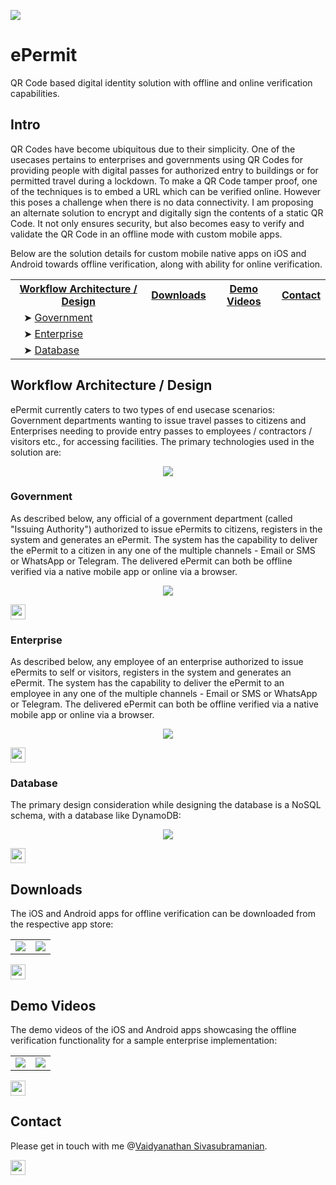 <img src="images/Header.png"></img>

# ePermit
QR Code based digital identity solution with offline and online verification capabilities.

## Intro
QR Codes have become ubiquitous due to their simplicity.  One of the usecases pertains to enterprises and governments using QR Codes for providing people with digital passes for authorized entry to buildings or for permitted travel during a lockdown.  To make a QR Code tamper proof, one of the techniques is to embed a URL which can be verified online.  However this poses a challenge when there is no data connectivity.  I am proposing an alternate solution to encrypt and digitally sign the contents of a static QR Code.  It not only ensures security, but also becomes easy to verify and validate the QR Code in an offline mode with custom mobile apps.

Below are the solution details for custom mobile native apps on iOS and Android towards offline verification, along with ability for online verification.

<table>
  
  <tr>
    <th><a href="#workflow-architecture--design">Workflow Architecture / Design</a></th>
    <th><a href="#downloads">Downloads</a></th>
    <th><a href="#demo-videos">Demo Videos</a></th>
    <th><a href="#contact">Contact</a></th>
  </tr>
  
  <tr>
    <td>&nbsp;&nbsp;&nbsp;➤ <a href="#government"</a>Government</td>
    <td></td>
    <td></td>
    <td></td>
  </tr>
  
  <tr>
    <td>&nbsp;&nbsp;&nbsp;➤ <a href="#enterprise">Enterprise</a></td>
    <td></td>
    <td></td>
    <td></td>
  </tr>
  
  <tr>
    <td>&nbsp;&nbsp;&nbsp;➤ <a href="#database">Database</a></td>
    <td></td>
    <td></td>
    <td></td>
  </tr>
  
</table>

## Workflow Architecture / Design
ePermit currently caters to two types of end usecase scenarios:  Government departments wanting to issue travel passes to citizens and Enterprises needing to provide entry passes to employees / contractors / visitors etc., for accessing facilities.  The primary technologies used in the solution are:

<p align="center" width="10%" height="10%">
  <img src="images/Technology%20word%20cloud.png"></src>
</p>

### Government
As described below, any official of a government department (called "Issuing Authority") authorized to issue ePermits to citizens, registers in the system and generates an ePermit.  The system has the capability to deliver the ePermit to a citizen in any one of the multiple channels - Email or SMS or WhatsApp or Telegram.  The delivered ePermit can both be offline verified via a native mobile app or online via a browser.

<p align="center">
  <img src="images/Process%20Diagram%20Government.png"></img>
</p>

[<img src="images/top.png" height="24" width="24"></img>](#intro)

### Enterprise
As described below, any employee of an enterprise authorized to issue ePermits to self or visitors, registers in the system and generates an ePermit.  The system has the capability to deliver the ePermit to an employee in any one of the multiple channels - Email or SMS or WhatsApp or Telegram.  The delivered ePermit can both be offline verified via a native mobile app or online via a browser.

<p align="center">
  <img src="images/Process%20Diagram%20Enterprise.png"></img>
</p>

[<img src="images/top.png" height="24" width="24"></img>](#intro)

### Database
The primary design consideration while designing the database is a NoSQL schema, with a database like DynamoDB:

<p align="center">
  <img src="images/Database.png"></img>
</p>

[<img src="images/top.png" height="24" width="24"></img>](#intro)

## Downloads
The iOS and Android apps for offline verification can be downloaded from the respective app store:

<table>
   <tr>
      <td>
         <a href="https://apps.apple.com/in/app/safety-suite-permit/id1517865742"><img src="images/iOS%20Download.png"></img></a>
      </td>
      <td>
         <a href="https://play.google.com/store/apps/details?id=com.safetysuite.permit"><img src="images/Android%20Download.png"></img></a>
      </td>
   </tr>
</table>

[<img src="images/top.png" height="24" width="24"></img>](#intro)

## Demo Videos
The demo videos of the iOS and Android apps showcasing the offline verification functionality for a sample enterprise implementation:

<table>
   <tr>
      <td>
         <a href="https://bit.ly/permit-ios"><img src="images/iOS%20App.png"></img></a>
      </td>
      <td>
         <a href="https://bit.ly/permit-android"><img src="images/Android%20App.png"></img></a>
      </td>
   </tr>
</table>

[<img src="images/top.png" height="24" width="24"></img>](#intro)

## Contact
Please get in touch with me @[Vaidyanathan Sivasubramanian](mailto:svaidyan_signup@hotmail.com).

[<img src="images/top.png" height="24" width="24"></img>](#intro)
